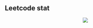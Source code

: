 <h2>Leetcode stat</h2>
<div align="center">
  <img src="https://leetcard.jacoblin.cool/Vrg26?ext=heatmap">
</div>
